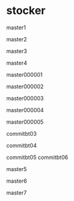 # stocker

master1

master2

master3

master4

master000001

master000002

master000003

master000004

master000005



commitbt03

commitbt04

commitbt05
commitbt06

master5

master6

master7

